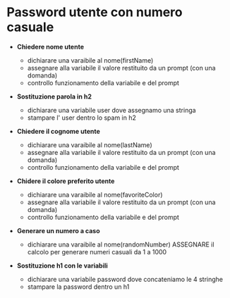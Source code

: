 # Password utente con numero casuale

- **Chiedere nome utente**
    - dichiarare una varaibile al nome(firstName)
    - assegnare alla variabile il valore restituito da un prompt (con una domanda)
    - controllo funzionamento della variabile e del prompt 

- **Sostituzione parola in h2**
    - dichiarare una variabile user dove assegnamo una stringa
    - stampare l' user dentro lo spam in h2

- **Chiedere il cognome utente**
    - dichiarare  una varaibile al nome(lastName)
    - assegnare alla variabile il valore restituito da un prompt (con una domanda)
    - controllo funzionamento della variabile e del prompt
- **Chidere il colore preferito utente**
    - dichiarare una varaibile al nome(favoriteColor)
    - assegnare alla variabile il valore restituito da un prompt (con una domanda)
    - controllo funzionamento della variabile e del prompt
    
- **Generare un numero a caso**
    - dichiarare  una varaibile al nome(randomNumber) ASSEGNARE il calcolo per generare numeri casuali da 1 a 1000

- **Sostituzione h1 con le variabili**
    - dichiarare una variabile password dove concateniamo le 4 stringhe 
    - stampare la password dentro un h1 
    
    
